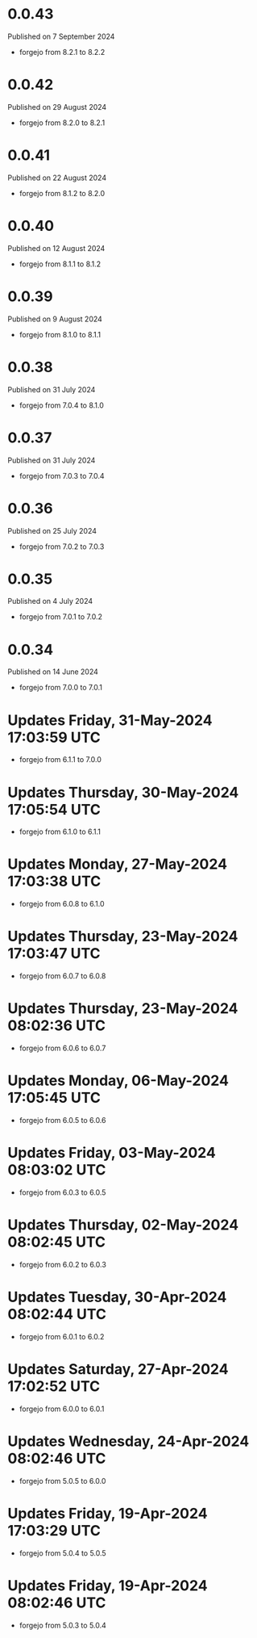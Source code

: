 # 0.0.43

Published on 7 September 2024

- forgejo from 8.2.1 to 8.2.2

# 0.0.42

Published on 29 August 2024

- forgejo from 8.2.0 to 8.2.1

# 0.0.41

Published on 22 August 2024

- forgejo from 8.1.2 to 8.2.0

# 0.0.40

Published on 12 August 2024

- forgejo from 8.1.1 to 8.1.2

# 0.0.39

Published on 9 August 2024

- forgejo from 8.1.0 to 8.1.1

# 0.0.38

Published on 31 July 2024

- forgejo from 7.0.4 to 8.1.0

# 0.0.37

Published on 31 July 2024

- forgejo from 7.0.3 to 7.0.4

# 0.0.36

Published on 25 July 2024

- forgejo from 7.0.2 to 7.0.3

# 0.0.35

Published on 4 July 2024

- forgejo from 7.0.1 to 7.0.2

# 0.0.34

Published on 14 June 2024

- forgejo from 7.0.0 to 7.0.1

# Updates Friday, 31-May-2024 17:03:59 UTC
- forgejo from 6.1.1 to 7.0.0

# Updates Thursday, 30-May-2024 17:05:54 UTC
- forgejo from 6.1.0 to 6.1.1

# Updates Monday, 27-May-2024 17:03:38 UTC
- forgejo from 6.0.8 to 6.1.0

# Updates Thursday, 23-May-2024 17:03:47 UTC
- forgejo from 6.0.7 to 6.0.8

# Updates Thursday, 23-May-2024 08:02:36 UTC
- forgejo from 6.0.6 to 6.0.7

# Updates Monday, 06-May-2024 17:05:45 UTC
- forgejo from 6.0.5 to 6.0.6

# Updates Friday, 03-May-2024 08:03:02 UTC
- forgejo from 6.0.3 to 6.0.5

# Updates Thursday, 02-May-2024 08:02:45 UTC
- forgejo from 6.0.2 to 6.0.3

# Updates Tuesday, 30-Apr-2024 08:02:44 UTC
- forgejo from 6.0.1 to 6.0.2

# Updates Saturday, 27-Apr-2024 17:02:52 UTC
- forgejo from 6.0.0 to 6.0.1

# Updates Wednesday, 24-Apr-2024 08:02:46 UTC
- forgejo from 5.0.5 to 6.0.0

# Updates Friday, 19-Apr-2024 17:03:29 UTC
- forgejo from 5.0.4 to 5.0.5

# Updates Friday, 19-Apr-2024 08:02:46 UTC
- forgejo from 5.0.3 to 5.0.4

